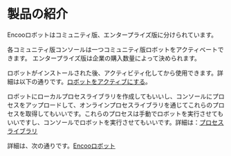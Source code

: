 # 製品の紹介
Encooロボットはコミュニティ版、エンタープライズ版に分けられています。

各コミュニティ版コンソールは一つコミュニティ版ロボットをアクティベートできます。
エンタープライズ版は企業の購入数量によって決められます。

ロボットがインストールされた後、アクティビティ化してから使用できます。詳細は以下の通りです。[ロボットをアクティブにする](license.md)。

ロボットにローカルプロセスライブラリを作成してもいいし、コンソールにプロセスをアップロードして、オンラインプロセスライブラリを通じてこれらのプロセスを取得してもいいです。これらのプロセスは手動でロボットを実行させてもいいですし、コンソールでロボットを実行させてもいいです。詳細は：[プロセスライブラリ](localworkflow.md)


詳細は、次の通りです。[Encooロボット](https://www.encoo.com/products/robot)